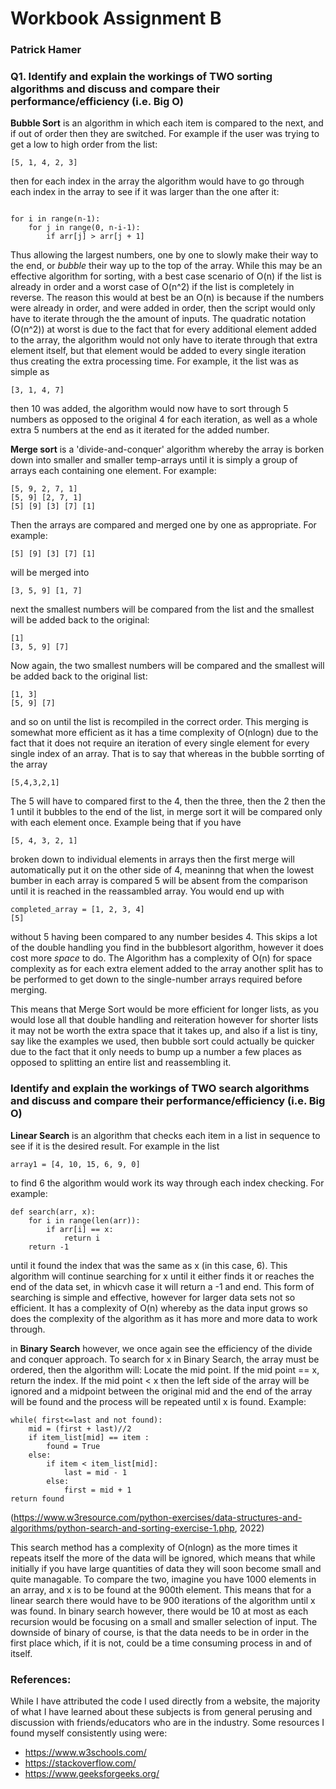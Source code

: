 # Workbook Assignment B
### Patrick Hamer

### Q1. Identify and explain the workings of TWO sorting algorithms and discuss and compare their performance/efficiency (i.e. Big O)

**Bubble Sort** is an algorithm in which each item is compared to the next, and if out of order then they are switched. For example if the user was trying to get a low to high order from the list:
```
[5, 1, 4, 2, 3]
```
then for each index in the array the algorithm would have to go through each index in the array to see if it was larger than the one after it:
```

for i in range(n-1):
    for j in range(0, n-i-1):
        if arr[j] > arr[j + 1]
```
Thus allowing the largest numbers, one by one to slowly make their way to the end, or *bubble* their way up to the top of the array. While this may be an effective algorithm for sorting, with a best case scenario of O(n) if the list is already in order and a worst case of O(n^2) if the list is completely in reverse. The reason this would at best be an O(n) is because if the numbers were already in order, and were added in order, then the script would only have to iterate through the the amount of inputs. The quadratic notation (O(n^2)) at worst is due to the fact that for every additional element added to the array, the algorithm would not only have to iterate through that extra element itself, but that element would be added to every single iteration thus creating the extra processing time. For example, it the list was as simple as 
```
[3, 1, 4, 7]
```
then 10 was added, the algorithm would now have to sort through 5 numbers as opposed to the original 4 for each iteration, as well as a whole extra 5 numbers at the end as it iterated for the added number.

**Merge sort** is a 'divide-and-conquer' algorithm whereby the array is borken down into smaller and smaller temp-arrays until it is simply a group of arrays each containing one element. For example:
```
[5, 9, 2, 7, 1]
[5, 9] [2, 7, 1]
[5] [9] [3] [7] [1]
```
Then the arrays are compared and merged one by one as appropriate. For example:
```
[5] [9] [3] [7] [1]
```
will be merged into
```
[3, 5, 9] [1, 7]
```
next the smallest numbers will be compared from the list and the smallest will be added back to the original:
```
[1]
[3, 5, 9] [7]
```
Now again, the two smallest numbers will be compared and the smallest will be added back to the original list:
```
[1, 3]
[5, 9] [7]
```
and so on until the list is recompiled in the correct order.
This merging is somewhat more efficient as it has a time complexity of O(nlogn) due to the fact that it does not require an iteration of every single element for every single index of an array. That is to say that whereas in the bubble sorrting of the array 
```
[5,4,3,2,1]
```
The 5 will have to compared first to the 4, then the three, then the 2 then the 1 until it bubbles to the end of the list, in merge sort it will be compared only with each element once.
Example being that if you have
```
[5, 4, 3, 2, 1]
```
broken down to individual elements in arrays then the first merge will automatically put it on the other side of 4, meaninng that when the lowest bumber in each array is compared 5 will be absent from the comparison until it is reached in the reassambled array. You would end up with
```
completed_array = [1, 2, 3, 4]
[5]
```
without 5 having been compared to any number besides 4. This skips a lot of the double handling you find in the bubblesort algorithm, however it does cost more *space* to do. The Algorithm has a complexity of O(n) for space complexity as for each extra element added to the array another split has to be performed to get down to the single-number arrays required before merging.

This means that Merge Sort would be more efficient for longer lists, as you would lose all that double handling and reiteration however for shorter lists it may not be worth the extra space that it takes up, and also if a list is tiny, say like the examples we used, then bubble sort could actually be quicker due to the fact that it only needs to bump up a number a few places as opposed to splitting an entire list and reassembling it.

### Identify and explain the workings of TWO search algorithms and discuss and compare their performance/efficiency (i.e. Big O)

**Linear Search** is an algorithm that checks each item in a list in sequence to see if it is the desired result. For example in the list
```
array1 = [4, 10, 15, 6, 9, 0]
```
to find 6 the algorithm would work its way through each index checking. For example:
```
def search(arr, x):
    for i in range(len(arr)):
        if arr[i] == x:
            return i
    return -1
```
until it found the index that was the same as x (in this case, 6). This algorithm will continue searching for x until it either finds it or reaches the end of the data set, in whicvh case it will return a -1 and end.
This form of searching is simple and effective, however for larger data sets not so efficient. It has a complexity of O(n) whereby as the data input grows so does the complexity of the algorithm as it has more and more data to work through.

in **Binary Search** however, we once again see the efficiency of the divide and conquer approach. To search for x in Binary Search, the array must be ordered, then the algorithm will:
Locate the mid point.
If the mid point == x, return the index.
If the mid point < x then the left side of the array will be ignored and a midpoint between the original mid and the end of the array will be found and the process will be repeated until x is found. Example:
```
while( first<=last and not found):
	mid = (first + last)//2
	if item_list[mid] == item :
		found = True
	else:
		if item < item_list[mid]:
			last = mid - 1
		else:
			first = mid + 1	
return found
```
(https://www.w3resource.com/python-exercises/data-structures-and-algorithms/python-search-and-sorting-exercise-1.php, 2022)

This search method has a complexity of O(nlogn) as the more times it repeats itself the more of the data will be ignored, which means that while initially if you have large quantities of data they will soon become small and quite managable. 
To compare the two, imagine you have 1000 elements in an array, and x is to be found at the 900th element. This means that for a linear search there would have to be 900 iterations of the algorithm until x was found.
In binary search however, there would be 10 at most as each recursion would be focusing on a small and smaller selection of input.
The downside of binary of course, is that the data needs to be in order in the first place which, if it is not, could be a time consuming process in and of itself.

### References:
While I have attributed the code I used directly from a website, the majority of what I have learned about these subjects is from general perusing and discussion with friends/educators who are in the industry. Some resources I found myself consistently using were:
- https://www.w3schools.com/
- https://stackoverflow.com/
- https://www.geeksforgeeks.org/


